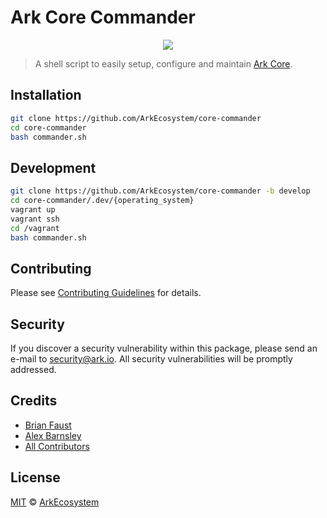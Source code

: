# Ark Core Commander

<p align="center">
    <img src="https://github.com/ArkEcosystem/core-commander/blob/master/banner.png" />
</p>

> A shell script to easily setup, configure and maintain [Ark Core](https://github.com/ArkEcosystem/core).

## Installation

```bash
git clone https://github.com/ArkEcosystem/core-commander
cd core-commander
bash commander.sh
```

## Development

```sh
git clone https://github.com/ArkEcosystem/core-commander -b develop
cd core-commander/.dev/{operating_system}
vagrant up
vagrant ssh
cd /vagrant
bash commander.sh
```

## Contributing

Please see [Contributing Guidelines](https://docs.ark.io/guidebook/contribution-guidelines/contributing.html) for details.

## Security

If you discover a security vulnerability within this package, please send an e-mail to security@ark.io. All security vulnerabilities will be promptly addressed.

## Credits

- [Brian Faust](https://github.com/faustbrian)
- [Alex Barnsley](https://github.com/alexbarnsley)
- [All Contributors](https://github.com/ArkEcosystem/core-commander/graphs/contributors)

## License

[MIT](LICENSE) © [ArkEcosystem](https://ark.io)

